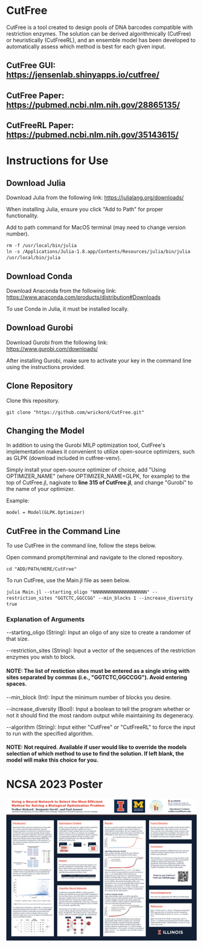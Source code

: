# CutFree

CutFree is a tool created to design pools of DNA barcodes compatible with restriction enzymes. The solution can be derived algorithmically (CutFree) or heuristically (CutFreeRL), and an ensemble model has been developed to automatically assess which method is best for each given input.

## CutFree GUI: <br>https://jensenlab.shinyapps.io/cutfree/

## CutFree Paper: <br>https://pubmed.ncbi.nlm.nih.gov/28865135/

## CutFreeRL Paper: <br>https://pubmed.ncbi.nlm.nih.gov/35143615/

# Instructions for Use
## Download Julia
Download Julia from the following link: https://julialang.org/downloads/

When installing Julia, ensure you click "Add to Path" for proper functionality.

Add to path command for MacOS terminal (may need to change version number).
```
rm -f /usr/local/bin/julia
ln -s /Applications/Julia-1.8.app/Contents/Resources/julia/bin/julia /usr/local/bin/julia
```

## Download Conda
Download Anaconda from the following link: https://www.anaconda.com/products/distribution#Downloads

To use Conda in Julia, it must be installed locally.

## Download Gurobi
Download Gurobi from the following link: https://www.gurobi.com/downloads/

After installing Gurobi, make sure to activate your key in the command line using the instructions provided.

## Clone Repository
Clone this repository.
```
git clone "https://github.com/wrickord/CutFree.git"
```

## Changing the Model
In addition to using the Gurobi MILP optimization tool, CutFree's implementation makes it convenient to utilize open-source optimizers, such as GLPK (download included in cutfree-venv).

Simply install your open-source optimizer of choice, add "Using OPTIMIZER_NAME" (where OPTIMIZER_NAME=GLPK, for example) to the top of CutFree.jl, nagivate to **line 315 of CutFree.jl**, and change "Gurobi" to the name of your optimizer.

Example:
```
model = Model(GLPK.Optimizer)
```

## CutFree in the Command Line
To use CutFree in the command line, follow the steps below.

Open command prompt/terminal and navigate to the cloned repository.
```
cd "ADD/PATH/HERE/CutFree"
```

To run CutFree, use the Main.jl file as seen below.
```
julia Main.jl --starting_oligo "NNNNNNNNNNNNNNNNNNNN" --restriction_sites "GGTCTC,GGCCGG" --min_blocks 1 --increase_diversity true
```

### Explanation of Arguments
--starting_oligo (String): Input an oligo of any size to create a randomer of that size.

--restriction_sites (String): Input a vector of the sequences of the restriction enzymes you wish to block.
#### NOTE: The list of restiction sites must be entered as a single string with sites separated by commas (i.e., "GGTCTC,GGCCGG"). Avoid entering spaces.

--min_block (Int): Input the minimum number of blocks you desire.

--increase_diversity (Bool): Input a boolean to tell the program whether or not it should find the most random output while maintaining its degeneracy.

--algorithm (String): Input either "CutFree" or "CutFreeRL" to force the input to run with the specified algorithm.
#### NOTE: Not required. Available if user would like to override the models selection of which method to use to find the solution. If left blank, the model will make this choice for you.

# NCSA 2023 Poster
![alt text](https://github.com/wrickord/CutFree/blob/main/NCSA2023-CutFree.png)
